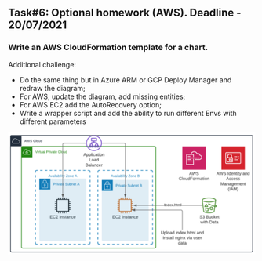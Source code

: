 ## Task#6: Optional homework (AWS). Deadline - 20/07/2021

### Write an AWS CloudFormation template for a chart.
Additional challenge:
- Do the same thing but in Azure ARM or GCP Deploy Manager and redraw the diagram;
- For AWS, update the diagram, add missing entities;
- For AWS EC2 add the AutoRecovery option;
- Write a wrapper script and add the ability to run different Envs with different parameters

![Image alt](https://github.com/Rumiantsau/DevOps-Course-May-July/blob/main/HT6/2021-06-23_16-03-10.png)